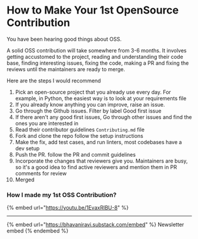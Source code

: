 # How to Make Your 1st OpenSource Contribution

You have been hearing good things about OSS.

A solid OSS contribution will take somewhere from 3-6 months. It involves getting accustomed to the project, reading and understanding their code base, finding interesting issues, fixing the code, making a PR and fixing the reviews until the maintainers are ready to merge.

Here are the steps I would recommend

1. Pick an open-source project that you already use every day. For example, in Python, the easiest way is to look at your requirements file
2. If you already know anything you can improve, raise an issue.
3. Go through the Github issues. Filter by label Good first issue
4. If there aren't any good first issues, Go through other issues and find the ones you are interested in
5. Read their contributor guidelines `Contributing.md` file
6. Fork and clone the repo follow the setup instructions
7. Make the fix, add test cases, and run linters, most codebases have a dev setup
8. Push the PR. follow the PR and commit guidelines
9. Incorporate the changes that reviewers give you. Maintainers are busy, so it's a good idea to find active reviewers and mention them in PR comments for review
10. Merged

### How I made my 1st OSS Contribution?

{% embed url="https://youtu.be/1EvaxRIBU-8" %}

***

{% embed url="https://bhavaniravi.substack.com/embed" %}
Newsletter embed
{% endembed %}
